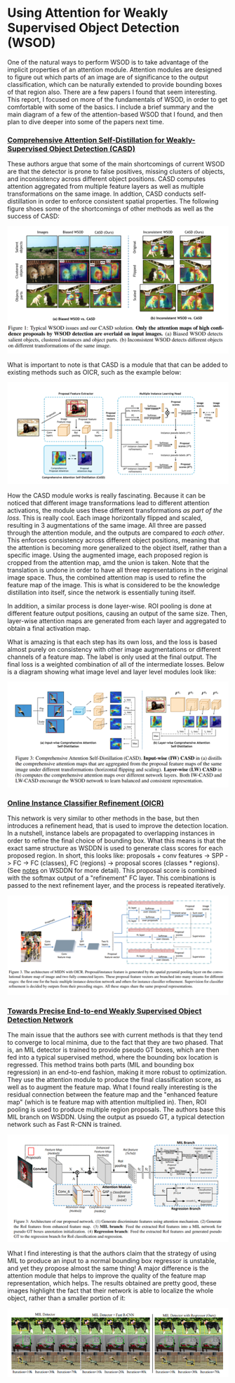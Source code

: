 # Using Attention for Weakly Supervised Object Detection (WSOD)

One of the natural ways to perform WSOD is to take advantage of the implicit properties of an attention module. Attention modules are designed to figure out which parts of an image are of significance to the output classification, which can be naturally extended to provide bounding boxes of that region also. There are a few papers I found that seem interesting. This report, I focused on more of the fundamentals of WSOD, in order to get comfortable with some of the basics. I include a brief summary and the main diagram of a few of the attention-based WSOD that I found, and then plan to dive deeper into some of the papers next time.

### [Comprehensive Attention Self-Distillation for Weakly-Supervised Object Detection (CASD)](./https://arxiv.org/pdf/2010.12023v1.pdf)

These authors argue that some of the main shortcomings of current WSOD are that the detector is prone to false positives, missing clusters of objects, and inconsistency across different object positions. CASD computes attention aggregated from multiple feature layers as well as multiple transformations on the same image. In addtion, CASD conducts self-distillation in order to enforce consistent spatial properties. The following figure shoes some of the shortcomings of other methods as well as the success of CASD:

![results](./img/casd_results.png)

What is important to note is that CASD is a module that that can be added to existing methods such as OICR, such as the example below:

![arch](./img/casd_arch.png)


How the CASD module works is really fascinating. Because it can be noticed that different image transformations lead to different attention activations, the module uses these different transformations _as part of the loss_. This is really cool. Each image horizontally flipped and scaled, resulting in 3 augmentations of the same image. All three are passed through the attention module, and the outputs are compared to *each other*. This enforces consistency across different object positions, meaning that the attention is becoming more generalized to the object itself, rather than a specific image. Using the augmented image, each proposed region is cropped from the attention map, amd the union is taken. Note that the translation is undone in order to have all three representations in the original image space. Thus, the combined attention map is used to refine the feature map of the image. This is what is considered to be the knowledge distillation into itself, since the network is essentially tuning itself.

In addition, a similar process is done layer-wise. ROI pooling is done at different feature output positions, causing an output of the same size. Then, layer-wise attention maps are generated from each layer and aggregated to obtain a final activation map.

What is amazing is that each step has its own loss, and the loss is based almost purely on consistency with other image augmentations or different channels of a feature map. The label is only used at the final output. The final loss is a weighted combination of all of the intermediate losses. Below is a diagram showing what image level and layer level modules look like:

![casd](./img/casd.png)


### [Online Instance Classifier Refinement (OICR)](./https://arxiv.org/pdf/1704.00138.pdf)

This network is very similar to other methods in the base, but then introduces a refinement head, that is used to improve the detection location. In a nutshell, instance labels are propagated to overlapping instances in order to refine the final choice of bounding box. What this means is that the exact same structure as WSDDN is used to generate class scores for each proposed region. In short, this looks like: proposals + conv features -> SPP -> FC -> FC (classes), FC (regions) -> proposal scores (classes * regions). (See [notes](.wsddn/README.md) on WSDDN for more detail). This proposal score is combined with the softmax output of a "refinement" FC layer. This combinations is passed to the next refinement layer, and the process is repeated iteratively.

![oicr](./img/oicr_arch.png)


### [Towards Precise End-to-end Weakly Supervised Object Detection Network](./https://arxiv.org/pdf/1911.12148v1.pdf)

The main issue that the authors see with current methods is that they tend to converge to local minima, due to the fact that they are two phased. That is, an MIL detector is trained to provide pseudo GT boxes, which are then fed into a typical supervised method, where the bounding box location is regressed. This method trains both parts (MIL and bounding box regression) in an end-to-end fashion, making it more robust to optimization. They use the attention module to produce the final classification score, as well as to augment the feature map. What I found really interesting is the residual connection between the feature map and the "enhanced feature map" (which is te feature map with attention multiplied in). Then, ROI pooling is used to produce multiple region proposals. The authors base this MIL branch on WSDDN. Using the output as psuedo GT, a typical detection network such as Fast R-CNN is trained.

![arch](./img/towards_arch.png)

What I find interesting is that the authors claim that the strategy of using MIL to produce an input to a normal bounding box regressor is unstable, and yet they propose almost the same thing! A major difference is the attention module that helps to improve the quality of the feature map representation, which helps. The results obtained are pretty good, these images highlight the fact that their network is able to localize the whole object, rather than a smaller portion of it:

![results](./img/towards_results.png)
